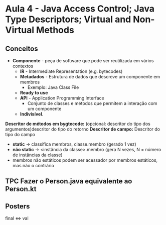 # Aula 4 - Java Access Control; Java Type Descriptors; Virtual and Non-Virtual Methods

## Conceitos

- **Componente** - peça de software que pode ser reutilizada em vários contextos
  - **IR** - Intermediate Representation (e.g. bytecodes)
  - **Metadados** - Estrutura de dados que descreve um componente em membros
    - Exemplo: Java Class File
  - **Ready to use**
  - **API** - Application Programming Interface
    - Conjunto de classes e métodos que permitem a interação com um componente
  - **Indivisível**.

**Descritor de métodos em bygtecode:** (opcional: descritor do tipo dos argumentos)descritor do tipo do retorno
**Descritor de campo:** Descritor do tipo do campo

- **static** -> classifica membros, classe.membro (gerado 1 vez)
- **não static** -> <instância da classe>.membro (gera N vezes, N = número de instâncias da classe)
- membros não estáticos podem ser acessador por membros estáticos, mas não o contrário

## TPC Fazer o Person.java equivalente ao Person.kt

## Posters

final <=> val
